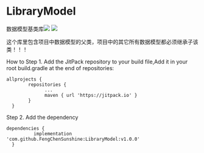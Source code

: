 # LibraryModel
数据模型基类库[![](https://jitpack.io/v/FengChenSunshine/LibraryModel.svg)](https://jitpack.io/#FengChenSunshine/LibraryModel)
[![](https://img.shields.io/badge/license-MIT-brightgreen.svg)](https://github.com/FengChenSunshine/LibraryModel/blob/master/LICENSE)

这个库里包含项目中数据模型的父类，项目中的其它所有数据模型都必须继承子该类！！！

How to
Step 1. Add the JitPack repository to your build file,Add it in your root build.gradle at the end of repositories:

    allprojects {
		    repositories {
			      ...
			      maven { url 'https://jitpack.io' }
		    }
	  }

Step 2. Add the dependency

    dependencies {
	          implementation 'com.github.FengChenSunshine:LibraryModel:v1.0.0'
	  }
